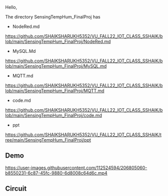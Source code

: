 Hello,



The directory SensingTempHum_FinalProj has 

- NodeRed.md

https://github.com/SHAIKSHARUKH5352/VU_FALL22_IOT_CLASS_SSHAIK/blob/main/SensingTempHum_FinalProj/NodeRed.md

- MySQL.Md

https://github.com/SHAIKSHARUKH5352/VU_FALL22_IOT_CLASS_SSHAIK/blob/main/SensingTempHum_FinalProj/MySQL.md

- MQTT.md

https://github.com/SHAIKSHARUKH5352/VU_FALL22_IOT_CLASS_SSHAIK/blob/main/SensingTempHum_FinalProj/MQTT.md

- code.md

https://github.com/SHAIKSHARUKH5352/VU_FALL22_IOT_CLASS_SSHAIK/blob/main/SensingTempHum_FinalProj/code.md

- ppt

https://github.com/SHAIKSHARUKH5352/VU_FALL22_IOT_CLASS_SSHAIK/tree/main/SensingTempHum_FinalProj/ppt



## Demo


https://user-images.githubusercontent.com/112524594/206805060-b8550231-6c87-45fc-9880-6d8008c64d6c.mp4

## Circuit



